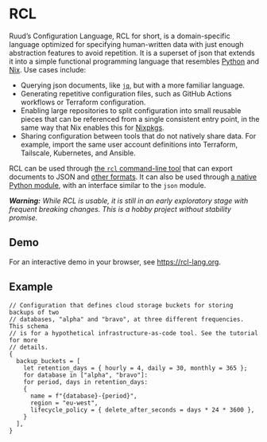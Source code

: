 # RCL

Ruud’s Configuration Language, <abbr>RCL</abbr> for short, is a domain-specific
language optimized for specifying human-written data with just enough abstraction
features to avoid repetition. It is a superset of json that extends it into a
simple functional programming language that resembles [Python][python] and
[Nix][nix]. Use cases include:

 * Querying json documents, like [`jq`][jq], but with a more familiar language.
 * Generating repetitive configuration files, such as GitHub Actions workflows
   or Terraform configuration.
 * Enabling large repositories to split configuration into small reusable pieces
   that can be referenced from a single consistent entry point, in the same way
   that Nix enables this for [Nixpkgs][nixpkgs].
 * Sharing configuration between tools that do not natively share data. For
   example, import the same user account definitions into Terraform, Tailscale,
   Kubernetes, and Ansible.

RCL can be used through [the `rcl` command-line tool][rcl] that can export
documents to <abbr>JSON</abbr> and [other formats][output]. It can also be used
through [a native Python module][pythonm], with an interface similar to the
`json` module.

[jq]:      https://jqlang.github.io/jq/manual/
[nix]:     https://nixos.org/manual/nix/stable/language/
[nixpkgs]: https://github.com/nixos/nixpkgs
[output]:  rcl_evaluate.md#-f-format-format
[python]:  https://www.python.org/
[pythonm]: python_bindings.md
[rcl]:     rcl.md

_**Warning:** While RCL is usable, it is still in an early exploratory stage
with frequent breaking changes. This is a hobby project without stability
promise._

## Demo

For an interactive demo in your browser, see <https://rcl-lang.org>.

## Example

```rcl
// Configuration that defines cloud storage buckets for storing backups of two
// databases, "alpha" and "bravo", at three different frequencies. This schema
// is for a hypothetical infrastructure-as-code tool. See the tutorial for more
// details.
{
  backup_buckets = [
    let retention_days = { hourly = 4, daily = 30, monthly = 365 };
    for database in ["alpha", "bravo"]:
    for period, days in retention_days:
    {
      name = f"{database}-{period}",
      region = "eu-west",
      lifecycle_policy = { delete_after_seconds = days * 24 * 3600 },
    }
  ],
}
```
